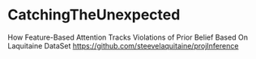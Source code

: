 # CatchingTheUnexpected

How Feature-Based Attention Tracks Violations of Prior Belief
Based On Laquitaine DataSet https://github.com/steevelaquitaine/projInference
